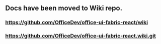 ## Docs have been moved to Wiki repo.
### https://github.com/OfficeDev/office-ui-fabric-react/wiki
### https://github.com/OfficeDev/office-ui-fabric-react.wiki.git
